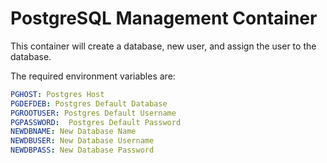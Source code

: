 # PostgreSQL Management Container

This container will create a database, new user, and assign the user to the database.

The required environment variables are:

```yaml
PGHOST: Postgres Host
PGDEFDEB: Postgres Default Database
PGROOTUSER: Postgres Default Username
PGPASSWORD:  Postgres Default Password
NEWDBNAME: New Database Name
NEWDBUSER: New Database Username
NEWDBPASS: New Database Password
```
